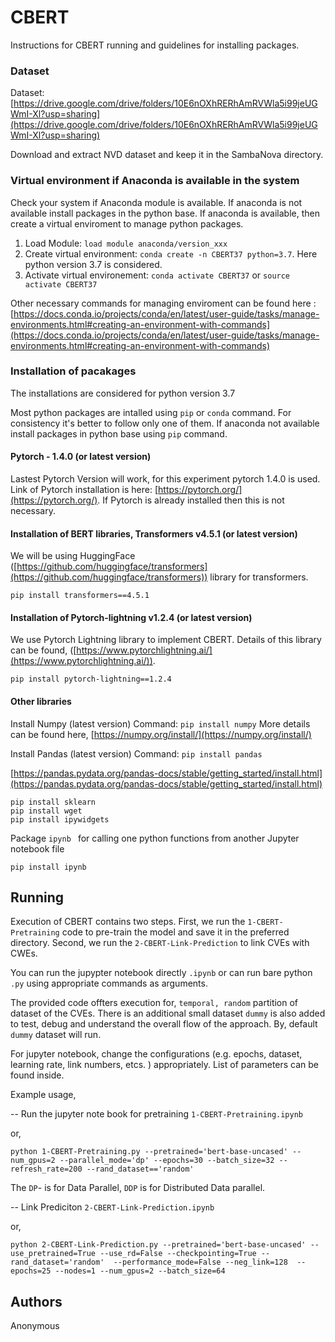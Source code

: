 <!-- https://gist.github.com/PurpleBooth/109311bb0361f32d87a2 -->
<!-- https://pandao.github.io/editor.md/en.html -->

# CBERT

Instructions for CBERT running and guidelines for installing packages.

### Dataset

Dataset: [https://drive.google.com/drive/folders/10E6nOXhRERhAmRVWla5i99jeUGWmI-Xl?usp=sharing](https://drive.google.com/drive/folders/10E6nOXhRERhAmRVWla5i99jeUGWmI-Xl?usp=sharing)

Download and extract NVD dataset and keep it in the SambaNova directory.

### Virtual environment if Anaconda is available in the system
Check your system if Anaconda module is available. If anaconda is not available install packages in the python base. If anaconda is available, then create a virtual enviroment to manage python packages.  

1. Load Module: ```load module anaconda/version_xxx```
2. Create virtual environment: ```conda create -n CBERT37 python=3.7```. Here python version 3.7 is considered.
3. Activate virtual environement: ```conda activate CBERT37``` or ```source activate CBERT37```

Other necessary commands for managing enviroment can be found here : [https://docs.conda.io/projects/conda/en/latest/user-guide/tasks/manage-environments.html#creating-an-environment-with-commands](https://docs.conda.io/projects/conda/en/latest/user-guide/tasks/manage-environments.html#creating-an-environment-with-commands)

### Installation of pacakages
The installations are considered for python version 3.7

Most python packages are intalled using ```pip``` or ```conda``` command. For consistency it's better to follow only one of them. If anaconda not available install packages in python base using ```pip``` command.

#### Pytorch  - 1.4.0 (or latest version)
Lastest Pytorch Version will work, for this experiment pytorch 1.4.0 is used.
Link of Pytorch installation is here: [https://pytorch.org/](https://pytorch.org/).
If Pytorch is already installed then this is not necessary.

<!--
#### Installation of Tensorflow
Only some functionalities of tensorflow is used in the project. If tensorflow is not available in the system, I will try to replace those with another function. Any version of tensorflow will do.

[https://www.tensorflow.org/overview/](https://www.tensorflow.org/overview/)
-->
#### Installation of BERT libraries, Transformers v4.5.1 (or latest version)

We will be using HuggingFace ([https://github.com/huggingface/transformers](https://github.com/huggingface/transformers)) library for transformers.

```
pip install transformers==4.5.1
```

#### Installation of Pytorch-lightning v1.2.4 (or latest version)

We use Pytorch Lightning library to implement CBERT. Details of this library can be found, ([https://www.pytorchlightning.ai/](https://www.pytorchlightning.ai/)).

```
pip install pytorch-lightning==1.2.4
```


#### Other libraries

Install Numpy (latest version)
Command:  ```pip install numpy```
More details can be found here, [https://numpy.org/install/](https://numpy.org/install/)

Install Pandas (latest version)
Command: ```pip install pandas```

[https://pandas.pydata.org/pandas-docs/stable/getting_started/install.html](https://pandas.pydata.org/pandas-docs/stable/getting_started/install.html)



```
pip install sklearn
pip install wget
pip install ipywidgets
```
Package `ipynb ` for calling one python functions from another Jupyter notebook file
```
pip install ipynb
```
## Running

Execution of CBERT contains two steps. First, we run the ```1-CBERT-Pretraining``` code to pre-train the model and save it in the preferred directory. Second, we run the ```2-CBERT-Link-Prediction``` to link CVEs with CWEs.

You can run the jupypter notebook directly ```.ipynb``` or can run bare python ```.py``` using appropriate commands as arguments.

The provided code offters execution for, ```temporal, random``` partition of dataset of the CVEs. There is an additional small dataset ```dummy``` is also added to test, debug and understand the overall flow of the approach. By, default ```dummy``` dataset will run.

For jupyter notebook, change the configurations (e.g. epochs, dataset, learning rate, link numbers, etcs. ) appropriately.  List of parameters can be found inside. 


Example usage,

-- Run the jupyter note book for  pretraining ```1-CBERT-Pretraining.ipynb```

or,

```
python 1-CBERT-Pretraining.py --pretrained='bert-base-uncased' --num_gpus=2 --parallel_mode='dp' --epochs=30 --batch_size=32 --refresh_rate=200 --rand_dataset=='random'
```

The ```DP```- is for Data Parallel,  ```DDP``` is for  Distributed Data parallel.


-- Link Prediciton ```2-CBERT-Link-Prediction.ipynb```

or,

```
python 2-CBERT-Link-Prediction.py --pretrained='bert-base-uncased' --use_pretrained=True --use_rd=False --checkpointing=True --rand_dataset='random'  --performance_mode=False --neg_link=128  --epochs=25 --nodes=1 --num_gpus=2 --batch_size=64
```

## Authors
Anonymous
